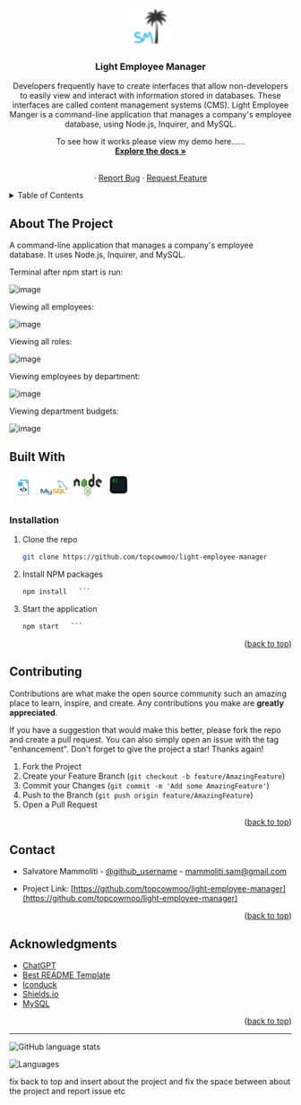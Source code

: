 <br />
<div align="center">
  <a href="https://github.com/topcowmoo/light-employee-manager">
    <img src="./assets/SMfavicon-32x32.png" alt="Logo" width="70" height="70">
  </a>

<h3 align="center">Light Employee Manager</h3>

  <p align="center">
   Developers frequently have to create interfaces that allow non-developers to easily view and interact with information stored in databases. These interfaces are called content management systems (CMS). Light Employee Manger is a command-line application that manages a company's employee database, using Node.js, Inquirer, and MySQL.

To see how it works please view my demo here......
<br />
<a href="https://github.com/topcowmoo/light-employee-manager"><strong>Explore the docs »</strong></a>
<br />
<br />

<!-- <a href="https://pacific-basin-11264-4d339f96ea1b.herokuapp.com/">Link to Deployed app on Heroku</a> -->

·
<a href="https://github.com/topcowmoo/light-employee-manager/issues">Report Bug</a>
·
<a href="https://github.com/topcowmoo/light-employee-manager/issues">Request Feature</a>

  </p>
</div>

<!-- TABLE OF CONTENTS -->
<details>
  <summary>Table of Contents</summary>
  <ol>
    <li>
      <a href="#about-the-project">About The Project</a>
      <ul>
        <li><a href="#built-with">Built With</a></li>
      </ul>
    </li>
        <li><a href="#installation">Installation</a></li>
      </ul>
    </li>
    <li><a href="#contributing">Contributing</a></li>
    <li><a href="#contact">Contact</a></li>
    <li><a href="#acknowledgments">Acknowledgments</a></li>
  </ol>
</details>

<!-- ABOUT THE PROJECT -->

## About The Project

A command-line application that manages a company's employee database. It uses Node.js, Inquirer, and MySQL.

Terminal after npm start is run:

![image](https://github.com/topcowmoo/light-employee-manager/assets/149528212/a061e4be-fb34-4178-a17e-d31cd4d52b3f)

Viewing all employees:

![image](https://github.com/topcowmoo/light-employee-manager/assets/149528212/1eb0d095-2e65-4e54-8933-81318e078f51)

Viewing all roles:

![image](https://github.com/topcowmoo/light-employee-manager/assets/149528212/66f945da-a729-4285-9ac7-78485a51de98)

Viewing employees by department:

![image](https://github.com/topcowmoo/light-employee-manager/assets/149528212/36cec9f5-70ca-404e-b017-0a5187feeb68)

Viewing department budgets:

![image](https://github.com/topcowmoo/light-employee-manager/assets/149528212/8d94a0b8-372b-4e02-a17d-695e65abca87)

## Built With

<div style="display: flex; justify-content: flex-start;">
  <img src="./assets/javascript.png" alt="Alt text" width="50" height="50" style="margin-right: 5px;">
  <img src="./assets/mysql-original-wordmark.png" alt="Alt text" width="50" height="50" style="margin-right: 10px;">
  <img src="./assets/nodejs.png" alt="Alt text" width="50" height="40" style="margin-right: 10px;">
  <img src="./assets/iterm2.png" alt="Alt text" width="40" height="40;">
</div>

### Installation

1. Clone the repo
   ```sh
   git clone https://github.com/topcowmoo/light-employee-manager
   ```
2. Install NPM packages
   ````sh
   npm install   ```
   ````
3. Start the application
   ````sh
   npm start   ```
   ````

<p align="right">(<a href="#readme-top">back to top</a>)</p>

<!-- CONTRIBUTING -->

## Contributing

Contributions are what make the open source community such an amazing place to learn, inspire, and create. Any contributions you make are **greatly appreciated**.

If you have a suggestion that would make this better, please fork the repo and create a pull request. You can also simply open an issue with the tag "enhancement".
Don't forget to give the project a star! Thanks again!

1. Fork the Project
2. Create your Feature Branch (`git checkout -b feature/AmazingFeature`)
3. Commit your Changes (`git commit -m 'Add some AmazingFeature'`)
4. Push to the Branch (`git push origin feature/AmazingFeature`)
5. Open a Pull Request

<p align="right">(<a href="#readme-top">back to top</a>)</p>

<!-- CONTACT -->

## Contact

- Salvatore Mammoliti - [@github_username](https://github.com/topcowmoo) - mammoliti.sam@gmail.com

- Project Link: [https://github.com/topcowmoo/light-employee-manager](https://github.com/topcowmoo/light-employee-manager)

<p align="right">(<a href="#readme-top">back to top</a>)</p>

<!-- ACKNOWLEDGMENTS -->

## Acknowledgments

- [ChatGPT](https://chat.openai.com/)
- [Best README Template](https://github.com/othneildrew/Best-README-Template)
- [Iconduck](https://iconduck.com/)
- [Shields.io](https://shields.io/)
- [MySQL](https://dev.mysql.com/)

<p align="right">(<a href="#readme-top">back to top</a>)</p>

---

![GitHub language stats](https://img.shields.io/github/languages/top/topcowmoo/light-employee-manager)

![Languages](https://img.shields.io/github/languages/count/topcowmoo/light-employee-manager)

fix back to top and insert about the project and fix the space between about the project and report issue etc
